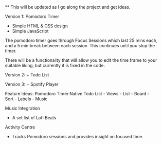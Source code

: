 ** This will be updated as I go along the project and get ideas.


Version 1: Pomodoro Timer

- Simple HTML & CSS design 
- Simple JavaScript

The pomodoro timer goes through Focus Sessions which last 25 mins each, 
and a 5 min break between each session.
This continues until you stop the timer.

There will be a functionality that will allow you to edit the time frame to your suitable liking, but currently it is fixed in the code.


Version 2: + Todo List

Version 3: + Spotify Player

Feature Ideas:
Pomodoro Timer
Native Todo List 
    - Views 
        - List 
        - Board
    - Sort
    - Labels
    - Music

Music Integration
- A set list of Lofi Beats

Activity Centre
- Tracks Pomodoro sessions and provides insight on focused time.